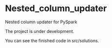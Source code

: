 # Nested_column_updater

Nested column updater for PySpark

The project is under development.

You can see the finished code in src/solutions.
